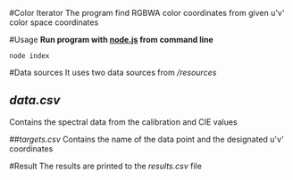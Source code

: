 #Color Iterator
The program find RGBWA color coordinates from given u'v' color space coordinates 

#Usage
**Run program with [node.js](https://nodejs.org) from command line**
~~~
node index
~~~

#Data sources
It uses two data sources from _/resources_

## _data.csv_
Contains the spectral data from the calibration and CIE values

##_targets.csv_
Contains the name of the data point and the designated u'v' coordinates

#Result
The results are printed to the _results.csv_ file